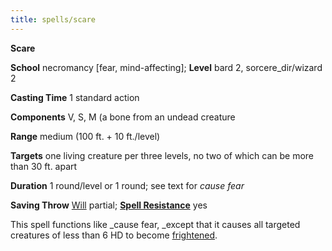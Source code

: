 ```yaml
---
title: spells/scare
---
```

 **Scare**

**School** necromancy [fear, mind-affecting]; **Level** bard 2, sorcere_dir/wizard 2

**Casting Time** 1 standard action

**Components** V, S, M (a bone from an undead creature

**Range** medium (100 ft. + 10 ft./level)

**Targets** one living creature per three levels, no two of which can be more than 30 ft. apart

**Duration** 1 round/level or 1 round; see text for _cause fear_

**Saving Throw** [Will](../combat#_will) partial; **[Spell Resistance](../glossary#_spell-resistance)** yes

This spell functions like _cause fear, _except that it causes all targeted creatures of less than 6 HD to become [frightened](../glossary#_frightened).


